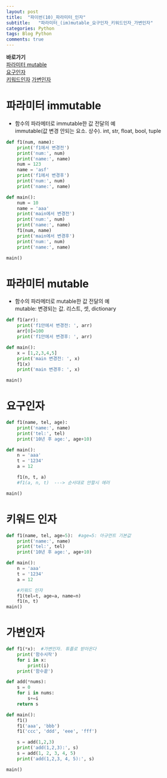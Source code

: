 ```yaml
---  
layout: post  
title:  "파이썬(10)_파라미터_인자"  
subtitle:   "파라미터_(im)mutable_요구인자_키워드인자_가변인자"  
categories: Python  
tags: Blog Python
comments: true  
---  
```

**바로가기**    
[파라미터 mutable](#파라미터-mutable)     
[요구인자](#요구인자)    
[키워드인자](#키워드-인자)
[가변인자](#가변인자)


# 파라미터 immutable

- 함수의 파라메터로 immutable한 값 전달의 예     
immutable(값 변경 안되는 요소. 상수). int, str, float, bool, tuple     

~~~python
def f1(num, name):
    print('f1에서 변경전')
    print('num:', num)
    print('name:', name)
    num = 123
    name = 'asf'
    print('f1에서 변경후')
    print('num:', num)
    print('name:', name)

def main():
    num = 10
    name = 'aaa'
    print('main에서 변경전')
    print('num:', num)
    print('name:', name)
    f1(num, name)
    print('main에서 변경후')
    print('num:', num)
    print('name:', name)

main()
~~~

# 파라미터 mutable

- 함수의 파라메터로 mutable한 값 전달의 예     
mutable: 변경되는 값. 리스트, 셋, dictionary     

~~~python
def f1(arr):
    print('f1안에서 변경전: ', arr)
    arr[0]=100
    print('f1안에서 변경후: ', arr)

def main():
    x = [1,2,3,4,5]
    print('main 변경전: ', x)
    f1(x)
    print('main 변경후: ', x)

main()
~~~

# 요구인자

~~~python
def f1(name, tel, age):
    print('name:', name)
    print('tel:', tel)
    print('10년 후 age:', age+10)

def main():
    n = 'aaa'
    t = '1234'
    a = 12

    f1(n, t, a)
    #f1(a, n, t)  ---> 순서대로 안할시 에러

main()
~~~

# 키워드 인자

~~~python
def f1(name, tel, age=5):  #age=5: 아규먼트 기본값
    print('name:', name)
    print('tel:', tel)
    print('10년 후 age:', age+10)

def main():
    n = 'aaa'
    t = '1234'
    a = 12

    #키워드 인자
    f1(tel=t, age=a, name=n)
    f1(n, t)
main()
~~~

# 가변인자

~~~python
def f1(*x):  #가변인자. 튜플로 받아온다
    print('함수시작')
    for i in x:
        print(i)
    print('함수끝')

def add(*nums):
    s = 0
    for i in nums:
        s+=i
    return s

def main():
    f1()
    f1('aaa', 'bbb')
    f1('ccc', 'ddd', 'eee', 'fff')

    s = add(1,2,3)
    print('add(1,2,3):', s)
    s = add(1, 2, 3, 4, 5)
    print('add(1,2,3, 4, 5):', s)

main()
~~~
